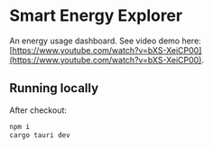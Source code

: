 # Smart Energy Explorer

An energy usage dashboard. See video demo here: [https://www.youtube.com/watch?v=bXS-XeiCP00](https://www.youtube.com/watch?v=bXS-XeiCP00).

## Running locally

After checkout:

```bash
npm i
cargo tauri dev
```
